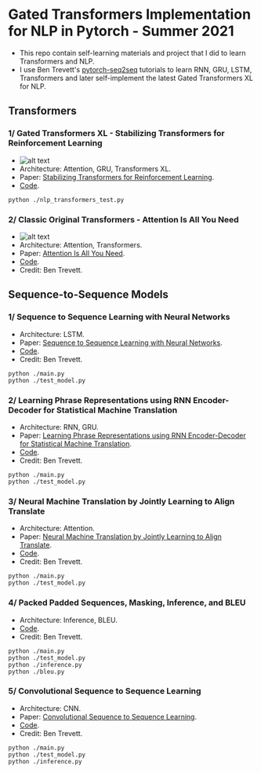 # Gated Transformers Implementation for NLP in Pytorch - Summer 2021
- This repo contain self-learning materials and project that I did to learn Transformers and NLP.
- I use Ben Trevett's [pytorch-seq2seq](https://github.com/bentrevett/pytorch-seq2seq) tutorials to learn RNN, GRU, LSTM, Transformers and later self-implement the latest Gated Transformers XL for NLP.

## Transformers
### 1/ Gated Transformers XL - Stabilizing Transformers for Reinforcement Learning
- ![alt text](https://github.com/mnguyen0226/gated_transformers_nlp/blob/main/imgs/gated_transformers.png)
- Architecture: Attention, GRU, Transformers XL.
- Paper: [Stabilizing Transformers for Reinforcement Learning](https://arxiv.org/abs/1910.067640).
- [Code](https://github.com/mnguyen0226/gated_transformers_nlp/tree/main/src/gated_transformers_nlp/utils/gated_transformers).
```
python ./nlp_transformers_test.py
```

### 2/ Classic Original Transformers - Attention Is All You Need
- ![alt text](https://github.com/mnguyen0226/gated_transformers_nlp/blob/main/imgs/original_transformers.png)
- Architecture: Attention, Transformers.
- Paper: [Attention Is All You Need](https://arxiv.org/abs/1706.03762).
- [Code](https://github.com/mnguyen0226/gated_transformers_nlp/tree/main/src/gated_transformers_nlp/utils/original_transformers).
- Credit: Ben Trevett.

## Sequence-to-Sequence Models
### 1/ Sequence to Sequence Learning with Neural Networks
- Architecture: LSTM.
- Paper: [Sequence to Sequence Learning with Neural Networks](https://arxiv.org/abs/1409.3215).
- [Code](https://github.com/mnguyen0226/gated_transformers_nlp/tree/main/src/seq2seq_nlp/seq2seq_with_nn).
- Credit: Ben Trevett.
```
python ./main.py
python ./test_model.py
```

### 2/ Learning Phrase Representations using RNN Encoder-Decoder for Statistical Machine Translation
- Architecture: RNN, GRU.
- Paper: [Learning Phrase Representations using RNN Encoder-Decoder for Statistical Machine Translation](https://arxiv.org/abs/1406.1078).
- [Code](https://github.com/mnguyen0226/gated_transformers_nlp/tree/main/src/seq2seq_nlp/statistical_machine_translation).
- Credit: Ben Trevett.
```
python ./main.py
python ./test_model.py
```

### 3/ Neural Machine Translation by Jointly Learning to Align Translate
- Architecture: Attention.
- Paper: [Neural Machine Translation by Jointly Learning to Align Translate](https://arxiv.org/abs/1409.0473).
- [Code](https://github.com/mnguyen0226/gated_transformers_nlp/tree/main/src/seq2seq_nlp/nmt_jointly_learning).
- Credit: Ben Trevett.
```
python ./main.py
python ./test_model.py
```

### 4/ Packed Padded Sequences, Masking, Inference, and BLEU
- Architecture: Inference, BLEU.
- [Code](https://github.com/mnguyen0226/gated_transformers_nlp/tree/main/src/seq2seq_nlp/packed_padded_sequences_bleu).
- Credit: Ben Trevett.
```
python ./main.py
python ./test_model.py
python ./inference.py
python ./bleu.py
```

### 5/ Convolutional Sequence to Sequence Learning
- Architecture: CNN.
- Paper: [Convolutional Sequence to Sequence Learning](https://arxiv.org/abs/1705.03122).
- [Code](https://github.com/mnguyen0226/gated_transformers_nlp/tree/main/src/seq2seq_nlp/conv_seq2seq).
- Credit: Ben Trevett.
```
python ./main.py
python ./test_model.py
python ./inference.py
```







